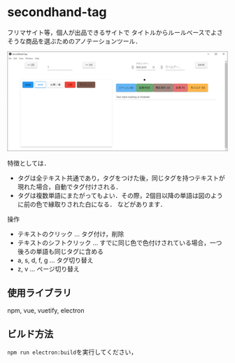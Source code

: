 # secondhand-tag
フリマサイト等，個人が出品できるサイトで
タイトルからルールベースでよさそうな商品を選ぶためのアノテーションツール．

![](example.png)

特徴としては．
- タグは全テキスト共通であり，タグをつけた後，同じタグを持つテキストが現れた場合，自動でタグ付けされる．
- タグは複数単語にまたがってもよい．その際，2個目以降の単語は図のように前の色で縁取りされた白になる．
などがあります．

操作
- テキストのクリック          ... タグ付け，削除
- テキストのシフトクリック    ... すでに同じ色で色付けされている場合，一つ後ろの単語も同じタグに含める
- a, s, d, f, g             ... タグ切り替え
- z, v                      ... ページ切り替え


## 使用ライブラリ
npm, vue, vuetify, electron

## ビルド方法
`npm run electron:build`を実行してください，
